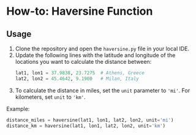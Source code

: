 # How-to: Haversine Function 

## Usage 

1. Clone the repository and open the `haversine.py` file in your local IDE.
2. Update the following lines with the latitude and longitude of the locations you want to calculate the distance between:
    ```python
    lat1, lon1 = 37.9838, 23.7275  # Athens, Greece
    lat2, lon2 = 45.4642, 9.1900   # Milan, Italy
    ```
3. To calculate the distance in miles, set the `unit` parameter to `'mi'`. For kilometers, set `unit` to `'km'`.

Example:
```python
distance_miles = haversine(lat1, lon1, lat2, lon2, unit='mi')
distance_km = haversine(lat1, lon1, lat2, lon2, unit='km')
```
